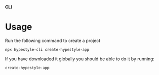 #### CLI

# Usage

Run the following command to create a project

```bash
npx hypestyle-cli create-hypestyle-app
```

If you have downloaded it globally you should be able to do it by running:

```bash
create-hypestyle-app
```
